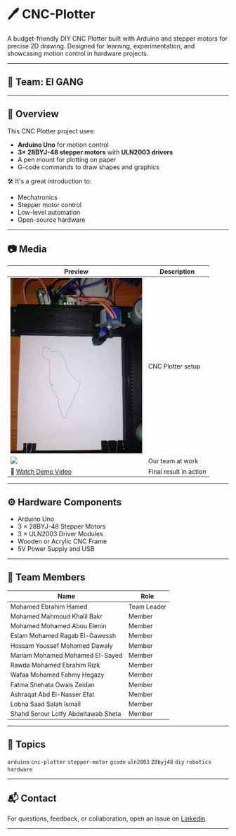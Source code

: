 # 🖊️ CNC-Plotter

A budget-friendly DIY CNC Plotter built with Arduino and stepper motors for precise 2D drawing. Designed for learning, experimentation, and showcasing motion control in hardware projects.

---

## 🧿 Team: El GANG

---

## 📌 Overview

This CNC Plotter project uses:
- **Arduino Uno** for motion control
- **3× 28BYJ-48 stepper motors** with **ULN2003 drivers**
- A pen mount for plotting on paper
- G-code commands to draw shapes and graphics

🛠️ It's a great introduction to:
- Mechatronics
- Stepper motor control
- Low-level automation
- Open-source hardware

---

## 📷 Media

| Preview | Description |
|--------|-------------|
| <img src="Media/Project_image%20(1).jpg" width="300"/> | CNC Plotter setup |
| <img src="Media/Team_picture%20(1).jpg" width="300"/> | Our team at work |
| 🎥 [Watch Demo Video](Media/Result_Video.mp4) | Final result in action |

---

## ⚙️ Hardware Components

- Arduino Uno
- 3 × 28BYJ-48 Stepper Motors
- 3 × ULN2003 Driver Modules
- Wooden or Acrylic CNC Frame
- 5V Power Supply and USB


---

## 👥 Team Members

| Name                                 | Role        |
|--------------------------------------|-------------|
| Mohamed Ebrahim Hamed                | Team Leader |
| Mohamed Mahmoud Khalil Bakr         | Member      |
| Mohamed Mohamed Abou Elenin         | Member      |
| Eslam Mohamed Ragab El-Gawessh       | Member      |
| Hossam Youssef Mohamed Dawaly       | Member      |
| Mariam Mohamed Mohamed El-Sayed     | Member      |
| Rawda Mohamed Ebrahim Rizk          | Member      |
| Wafaa Mohamed Fahmy Hegazy          | Member      |
| Fatma Shehata Owais Zeidan          | Member      |
| Ashraqat Abd El-Nasser Efat         | Member      |
| Lobna Saad Salah Ismail             | Member      |
| Shahd Sorour Lotfy Abdeltawab Sheta | Member      |

---

## 🧵 Topics

`arduino` `cnc-plotter` `stepper-motor` `gcode` `uln2003` `28byj48` `diy` `robotics` `hardware`

---

## 📬 Contact

For questions, feedback, or collaboration, open an issue on [Linkedin](www.linkedin.com/in/mohamed-ebrahim-hamed).

---
